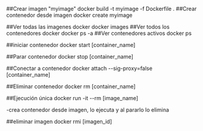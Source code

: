 ##Crear imagen "myimage"
docker build -t myimage -f Dockerfile .
##Crear contenedor desde imagen
docker create myimage

##Ver todas las imagenes docker
docker images
##Ver todos los contenedores docker
docker ps -a
##Ver contenedores activos
docker ps

##iniciar contenedor
docker start [container_name]

##Parar contenedor
docker stop [container_name]

##Conectar a contenedor
docker attach --sig-proxy=false [container_name]

##Eliminar contenedor
docker rm [container_name]

##Ejecución única
docker run -it --rm [image_name]

-crea contenedor desde imagen, lo ejecuta y al pararlo lo elimina

##eliminar imagen
docker rmi [imagen_id]

